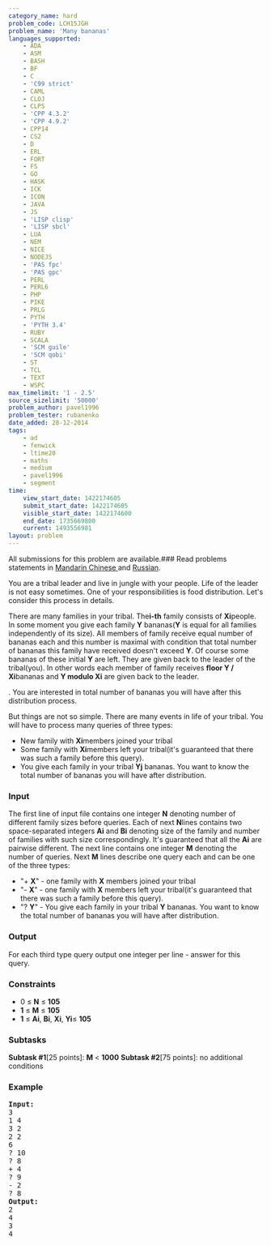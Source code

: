 ```yaml
---
category_name: hard
problem_code: LCH15JGH
problem_name: 'Many bananas'
languages_supported:
    - ADA
    - ASM
    - BASH
    - BF
    - C
    - 'C99 strict'
    - CAML
    - CLOJ
    - CLPS
    - 'CPP 4.3.2'
    - 'CPP 4.9.2'
    - CPP14
    - CS2
    - D
    - ERL
    - FORT
    - FS
    - GO
    - HASK
    - ICK
    - ICON
    - JAVA
    - JS
    - 'LISP clisp'
    - 'LISP sbcl'
    - LUA
    - NEM
    - NICE
    - NODEJS
    - 'PAS fpc'
    - 'PAS gpc'
    - PERL
    - PERL6
    - PHP
    - PIKE
    - PRLG
    - PYTH
    - 'PYTH 3.4'
    - RUBY
    - SCALA
    - 'SCM guile'
    - 'SCM qobi'
    - ST
    - TCL
    - TEXT
    - WSPC
max_timelimit: '1 - 2.5'
source_sizelimit: '50000'
problem_author: pavel1996
problem_tester: rubanenko
date_added: 28-12-2014
tags:
    - ad
    - fenwick
    - ltime20
    - maths
    - medium
    - pavel1996
    - segment
time:
    view_start_date: 1422174605
    submit_start_date: 1422174605
    visible_start_date: 1422174600
    end_date: 1735669800
    current: 1493556981
layout: problem
---
```

All submissions for this problem are available.###  Read problems statements in [Mandarin Chinese ](http://www.codechef.com/download/translated/LTIME20/mandarin/LCH15JGH.pdf) and [Russian](http://www.codechef.com/download/translated/LTIME20/russian/LCH15JGH.pdf).

You are a tribal leader and live in jungle with your people. Life of the leader is not easy sometimes. One of your responsibilities is food distribution. Let's consider this process in details.

There are many families in your tribal. The**i-th** family consists of **Xi**people. In some moment you give each family **Y** bananas(**Y** is equal for all families independently of its size). All members of family receive equal number of bananas each and this number is maximal with condition that total number of bananas this family have received doesn't exceed **Y**. Of course some bananas of these initial **Y** are left. They are given back to the leader of the tribal(you). In other words each member of family receives **floor Y / Xi**bananas and  **Y modulo Xi** are given back to the leader.

. You are interested in total number of bananas you will have after this distribution process.

But things are not so simple. There are many events in life of your tribal. You will have to process many queries of three types:

- New family with **Xi**members joined your tribal
- Some family with **Xi**members left your tribal(it's guaranteed that there was such a family before this query).
- You give each family in your tribal **Yj** bananas. You want to know the total number of bananas you will have after distribution.

### Input

The first line of input file contains one integer **N** denoting number of different family sizes before queries. Each of next **N**lines contains two space-separated integers **Ai** and **Bi** denoting size of the family and number of families with such size correspondingly. It's guaranteed that all the **Ai** are pairwise different.
The next line contains one integer **M** denoting the number of queries. Next **M** lines describe one query each and can be one of the three types:

- "+ **X**" - one family with **X** members joined your tribal
- "- **X**" - one family with **X** members left your tribal(it's guaranteed that there was such a family before this query).
- "? **Y**" - You give each family in your tribal **Y** bananas. You want to know the total number of bananas you will have after distribution.

### Output

For each third type query output one integer per line - answer for this query.

### Constraints

- 0 ≤ **N** ≤ **105**
- **1** ≤ **M** ≤ **105**
- **1** ≤ **Ai**, **Bi**, **Xi**, **Yi**≤ **105**

###  Subtasks 

**Subtask #1**\[25 points\]: **M** &lt; **1000**
**Subtask #2**\[75 points\]: no additional conditions

### Example

<pre><b>Input:</b>
3
1 4
3 2
2 2
6
? 10
? 8
+ 4
? 9
- 2
? 8
<b>Output:</b>
2
4
3
4
</pre>